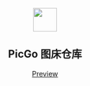 <p align="center" class="has-mb-6">
<img class="not-gallery-item" height="48" src="https://vitan.me/images/vitan.png">
<br>
<h2 align="center">PicGo 图床仓库</h2>
</p>
<p align="center" class="has-mb-6">
<a href="https://vitan.me">Preview</a>
</p>
